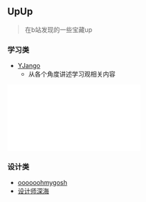 ## UpUp
> 在b站发现的一些宝藏up

### 学习类
- [YJango](https://space.bilibili.com/344849038?spm_id_from=333.337.0.0)
  - 从各个角度讲述学习观相关内容

<iframe src="//player.bilibili.com/player.html?aid=722044821&bvid=BV1aS4y1X7eY&cid=452921689&page=1" scrolling="no" border="0" frameborder="no" framespacing="0" allowfullscreen="true"> </iframe>


### 设计类
- [oooooohmygosh](https://space.bilibili.com/38053181/dynamic?spm_id_from=444.42.0.0)
- [设计师深海](https://space.bilibili.com/7212583?spm_id_from=333.337.0.0)

